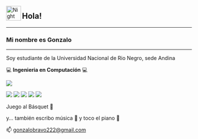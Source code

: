 <img alt="Night Coding" src="./assets/Hand%20Wave.gif" width='40' align="left"/><h2>Hola!</h2>

<!-- ## 👋 &nbsp;Hola! -->
--------------------------------------------------------------------------
### Mi nombre es __Gonzalo__
--------------------------------------------------------------------------
Soy estudiante de la Universidad Nacional de Rio Negro, sede Andina

:computer: __Ingenieria en Computación__ :computer:

![](https://camo.githubusercontent.com/3881d203ed5caa31ac6a55678b08689f1f54c326d6ab12f9bbe072a49709286d/68747470733a2f2f6269742e6c792f69636f6d2d6261646765)

![](https://camo.githubusercontent.com/1d60a65352c961dc0bc3bfcddb926a34787b47ffced9bcadeaea32962297ef5a/68747470733a2f2f696d672e736869656c64732e696f2f62616467652f2d507974686f6e2d3035313232413f7374796c653d666c6174266c6f676f3d707974686f6e)
![](https://camo.githubusercontent.com/91e6acef3b4762320a9fe9199151339487166558a71ac7d1839a07acb745238a/68747470733a2f2f696d672e736869656c64732e696f2f62616467652f632d3035313232412e7376673f7374796c653d666c6174266c6f676f3d63)
![](https://camo.githubusercontent.com/82a5b32c1313dbeffdece82cb498b8171ec181a60117c05bb4028b645c8f1faf/68747470733a2f2f696d672e736869656c64732e696f2f62616467652f2d6769742d3035313232413f7374796c653d666c6174266c6f676f3d676974)
![](https://camo.githubusercontent.com/d829de7199d716df1b9e4077ec51f8401f69a075c069bd9bc5d00ec008d42229/68747470733a2f2f696d672e736869656c64732e696f2f62616467652f5562756e74752d3035313232413f7374796c653d666c6174266c6f676f3d7562756e7475)
![](https://camo.githubusercontent.com/dbe29af6a1c9543d3fd35991f2022b409e406cb63015c488e44b77fed0b3e5d7/68747470733a2f2f696d672e736869656c64732e696f2f62616467652f446973636f72642d3035313232412e7376673f7374796c653d666c6174266c6f676f3d646973636f7264)


Juego al Básquet :basketball:

y... también escribo música :musical_score: y toco el piano :musical_keyboard:
 
:mailbox: gonzalobravo222@gmail.com 






